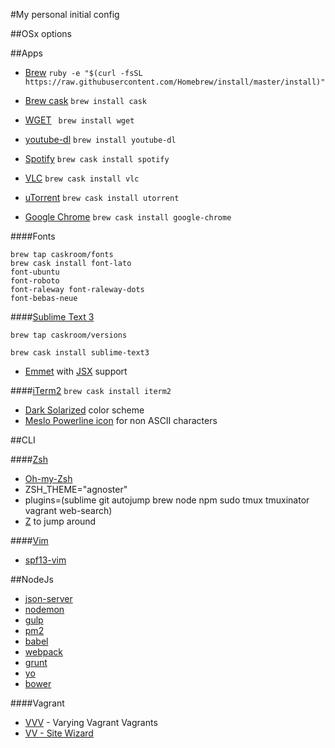 #My personal initial config

##OSx options

##Apps
- [Brew](http://brew.sh/) ```ruby -e "$(curl -fsSL https://raw.githubusercontent.com/Homebrew/install/master/install)"```

- [Brew cask](http://caskroom.io/) ```brew install cask```

- [WGET](http://www.gnu.org/software/wget/) ``` brew install wget```

- [youtube-dl](https://rg3.github.io/youtube-dl/) ```brew install youtube-dl```

- [Spotify](https://www.spotify.com/br/) ```brew cask install spotify```

- [VLC](http://www.videolan.org/vlc/) ```brew cask install vlc```

- [uTorrent]() ```brew cask install utorrent```

- [Google Chrome](https://www.google.com.br/chrome/browser/desktop/) ```brew cask install google-chrome```

####Fonts
```
brew tap caskroom/fonts
brew cask install font-lato
font-ubuntu
font-roboto
font-raleway font-raleway-dots
font-bebas-neue
```


####[Sublime Text 3](http://google.com)
```
brew tap caskroom/versions

brew cask install sublime-text3
```

- [Emmet](http://google.com) with [JSX](http://google.com) support

####[iTerm2](http://webpack.github.io/)
```brew cask install iterm2```

- [Dark Solarized](http://google.com) color scheme
- [Meslo Powerline icon](http://google.com) for non ASCII characters

##CLI

####[Zsh](http://google.com)
- [Oh-my-Zsh](http://ohmyz.sh/)
- ZSH_THEME="agnoster"
- plugins=(sublime git autojump brew node npm sudo tmux tmuxinator vagrant web-search)
- [Z](https://github.com/rupa/z) to jump around

####[Vim](http://google.com)
- [spf13-vim](http://vim.spf13.com/)

##NodeJs
- [json-server](https://github.com/typicode/json-server)
- [nodemon](http://google.com)
- [gulp](http://google.com)
- [pm2](http://google.com)
- [babel](http://google.com)
- [webpack]()
- [grunt]()
- [yo]()
- [bower]()

####Vagrant
- [VVV](https://github.com/varying-vagrant-vagrants/vvv) - Varying Vagrant Vagrants
- [VV - Site Wizard](https://github.com/bradp/vv)
